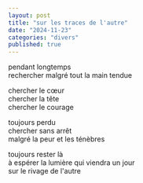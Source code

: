 ```yaml
---
layout: post
title: "sur les traces de l'autre"
date: "2024-11-23"
categories: "divers"
published: true
---
```


pendant longtemps  
rechercher malgré tout la main tendue  

chercher le cœur  
chercher la tête  
chercher le courage  

toujours perdu  
chercher sans arrêt  
malgré la peur et les ténèbres  

toujours rester là  
à espérer la lumière qui viendra un jour  
sur le rivage de l'autre  
